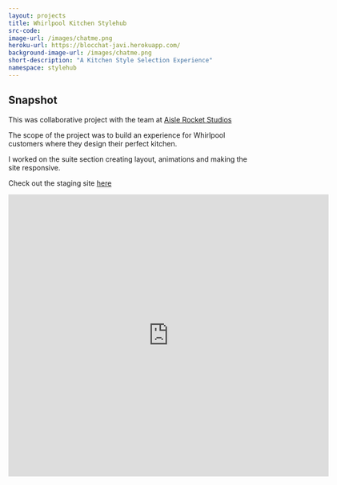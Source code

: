 ```yaml
---
layout: projects
title: Whirlpool Kitchen Stylehub
src-code:
image-url: /images/chatme.png
heroku-url: https://blocchat-javi.herokuapp.com/
background-image-url: /images/chatme.png
short-description: "A Kitchen Style Selection Experience"
namespace: stylehub
---
```


<div class="project__left">
  <div class="project__left__text">
    <h2>Snapshot</h2>
    <p>This was collaborative project with the team at <a href="http://aislerocket.com/" target="_blank">Aisle Rocket Studios</a></p>
    <p>The scope of the project was to build an experience for Whirlpool customers where they design their perfect kitchen.</p>
    <p>I worked on the suite section creating layout, animations and making the site responsive.</p>
    <p>Check out the staging site <a href="https://stage.whirlpool.com/kitchen/kitchen-styles.html?cache=1007" target="_blank">here</a></p>
  </div>  
</div>
<div class="project__right">
  <iframe allowFullScreen frameborder="0" height="564" mozallowfullscreen src="https://player.vimeo.com/video/248783742" webkitAllowFullScreen width="640"></iframe>
</div>
